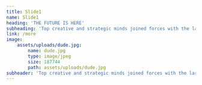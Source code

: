 ```yaml
---
title: Slide1
name: Slide1
heading: 'THE FUTURE IS HERE'
subheading: 'Top creative and strategic minds joined forces with the largest crowd of consumers'
link: /more
image:
    assets/uploads/dude.jpg:
        name: dude.jpg
        type: image/jpeg
        size: 187744
        path: assets/uploads/dude.jpg
subheader: 'Top creative and strategic minds joined forces with the largest crowd of consumers.'
---
```


